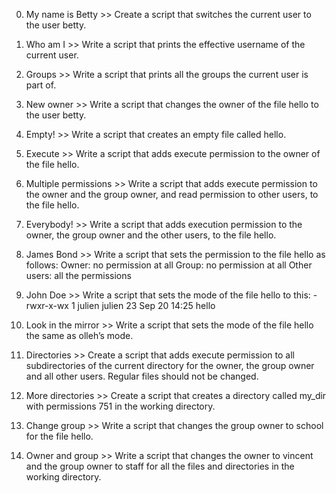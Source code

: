 0. My name is Betty >> Create a script that switches the current user to the user betty.
1. Who am I >> Write a script that prints the effective username of the current user.
2. Groups >> Write a script that prints all the groups the current user is part of.
3. New owner >> Write a script that changes the owner of the file hello to the user betty.
4. Empty! >> Write a script that creates an empty file called hello.
5. Execute >> Write a script that adds execute permission to the owner of the file hello.
6. Multiple permissions >> Write a script that adds execute permission to the owner and the group owner, and read permission to other users, to the file hello.
7. Everybody! >> Write a script that adds execution permission to the owner, the group owner and the other users, to the file hello.
8. James Bond >> Write a script that sets the permission to the file hello as follows:
Owner: no permission at all
Group: no permission at all
Other users: all the permissions
9. John Doe >> Write a script that sets the mode of the file hello to this:
-rwxr-x-wx 1 julien julien 23 Sep 20 14:25 hello

10. Look in the mirror >> Write a script that sets the mode of the file hello the same as olleh’s mode.
11. Directories >> Create a script that adds execute permission to all subdirectories of the current directory for the owner, the group owner and all other users.
Regular files should not be changed.

12. More directories >> Create a script that creates a directory called my_dir with permissions 751 in the working directory.
13. Change group >> Write a script that changes the group owner to school for the file hello.
14. Owner and group >> Write a script that changes the owner to vincent and the group owner to staff for all the files and directories in the working directory.